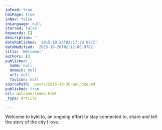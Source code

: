 ```yaml
---
inFeed: true
hasPage: true
inNav: false
inLanguage: null
starred: false
keywords: []
description: ''
datePublished: '2015-10-26T02:17:20.677Z'
dateModified: '2015-10-26T02:12:00.978Z'
title: 'Welcome!'
authors: []
publisher:
  name: null
  domain: null
  url: null
  favicon: null
sourcePath: _posts/2015-10-26-welcome.md
published: true
url: welcome/index.html
_type: Article

---
```

Welcome to kyle.to, an ongoing effort to stay connected to, share and tell the story of the city I love.